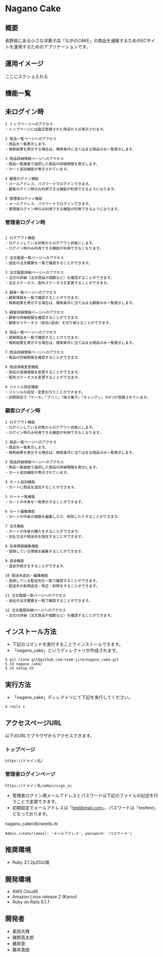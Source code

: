 # Nagano Cake

## 概要
長野県にある小さな洋菓子店「ながのCAKE」の商品を通販するためのECサイトを運用するためのアプリケーションです。

## 運用イメージ
ここにスクショ入れる
<!--<img width="912" alt="" src="">-->

## 機能一覧

## 未ログイン時

```
1 トップページへのアクセス
・トップページには最近登録された商品が４点表示されます。

2 商品一覧ページへのアクセス
・商品を一覧表示します。
・検索結果を表示する場合は、検索条件に当てはまる商品のみ一覧表示します。

3 商品詳細情報ページへのアクセス
・商品一覧画面で選択した商品の詳細情報を表示します。
・カート追加機能が表示されています。

4 顧客ログイン機能
・メールアドレス、パスワードでログインできます。
・顧客ログイン時のみ利用できる機能が利用できるようになります。

5 管理者ログイン機能
・メールアドレス、パスワードでログインできます。
・管理者ログイン時のみ利用できる機能が利用できるようになります。
```

### 管理者ログイン時

```

1 ログアウト機能
・ログインしている状態からログアウト状態にします。
・ログイン時のみ利用できる機能が利用できなくなります。

2 注文履歴一覧ページへのアクセス
・過去の注文概要を一覧で確認することができます。

3 注文履歴詳細ページへのアクセス
・注文の詳細（注文商品や個数など）を確認することができます。
・注文ステータス、製作ステータスを変更することができます。

4 顧客一覧ページへのアクセス
・顧客情報を一覧で確認することができます。
・検索結果を表示する場合は、検索条件に当てはまる顧客のみ一覧表示します。

5 顧客詳細情報ページへのアクセス
・顧客の詳細情報を確認することができます。
・顧客のステータス（有効/退会）を切り替えることができます。

6 商品一覧ページへのアクセス
・登録商品を一覧で確認することができます。
・検索結果を表示する場合は、検索条件に当てはまる商品のみ一覧表示します。

7 商品詳細情報ページへのアクセス
・商品の詳細情報を確認することができます。

8 商品情報変更機能
・商品の登録情報を変更することができます。
・販売ステータスを変更することができます。

9 ジャンル設定機能
・ジャンルの追加・変更を行うことができます。
・初期設定で「ケーキ」「プリン」「焼き菓子」「キャンディ」の4つが登録されています。
```


### 顧客ログイン時

```
1 ログアウト機能
・ログインしている状態からログアウト状態にします。
・ログイン時のみ利用できる機能が利用できなくなります。

2 商品一覧ページへのアクセス
・商品を一覧表示します。
・検索結果を表示する場合は、検索条件に当てはまる商品のみ一覧表示します。

3 商品詳細情報ページへのアクセス
・商品一覧画面で選択した商品の詳細情報を表示します。
・カート追加機能が表示されています。

4 カート追加機能
・カートに商品を追加することができます。

5 カート一覧機能
・カートの中身を一覧表示することができます。

6 カート編集機能
・カートの中身の個数を編集したり、削除したりすることができます。

7 注文機能
・カートの中身の購入をすることができます。
・支払方法や発送先を設定することができます。

8 会員情報編集機能
・登録している情報を編集することができます。

9 退会機能
・退会手続きをすることができます。

10 配送先追加・編集機能
・登録している配送先を一覧で確認することができます。
・配送先の新規追加・修正・削除をすることができます。

11 注文履歴一覧ページへのアクセス
・過去の注文概要を一覧で確認することができます。

12 注文履歴詳細ページへのアクセス
・注文の詳細（注文商品や個数など）を確認することができます。
```


## インストール方法

- 下記のコマンドを実行することでインストールできます。
- 「nagano_cake」というディレクトリが作成されます。

```
$ git clone git@github.com:team-jiro/nagano_cake.git
$ cd nagano_cake/
$ sh setup.sh
```

## 実行方法

- 「nagano_cake」ディレクトリにて下記を実行してください。

```
$ rails s
```

## アクセスページURL

以下のURLでブラウザからアクセスできます。

### トップページ

```
https://ドメイン名/
```


### 管理者ログインページ

```
https://ドメイン名/admin/sign_in
```

- 管理者ログイン用メールアドレスとパスワードは下記のファイルの記述を行うことで変更できます。
- 初期設定でメールアドレスは「test@mail.com」、パスワードは「testtest」となっております。

nagano_cake/db/seeds.rb
```
Admin.create!(email: 'メールアドレス', password: 'パスワード')
```

## 推奨環境

- Ruby 3.1.2p20以降

##  開発環境

- AWS Cloud9
- Amazon Linux release 2 (Karoo)
- Ruby on Rails 6.1.7

## 開発者

- 奥田大輝
- 猪野高太郎
- 藤原恵
- 藤井貴朗
